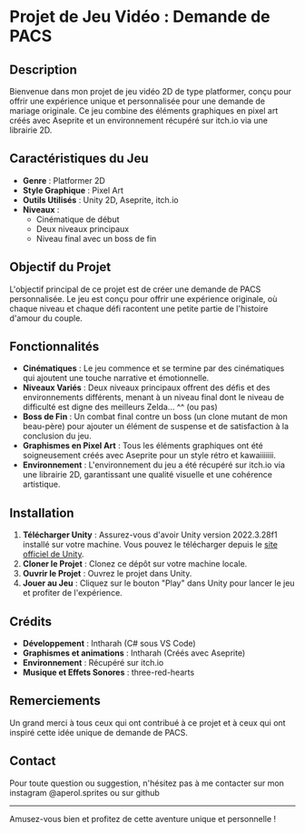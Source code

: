 # Projet de Jeu Vidéo : Demande de PACS

## Description

Bienvenue dans mon projet de jeu vidéo 2D de type platformer, conçu pour offrir une expérience unique et personnalisée pour une demande de mariage originale. Ce jeu combine des éléments graphiques en pixel art créés avec Aseprite et un environnement récupéré sur itch.io via une librairie 2D.

## Caractéristiques du Jeu

- **Genre** : Platformer 2D
- **Style Graphique** : Pixel Art
- **Outils Utilisés** : Unity 2D, Aseprite, itch.io
- **Niveaux** :
  - Cinématique de début
  - Deux niveaux principaux
  - Niveau final avec un boss de fin

## Objectif du Projet

L'objectif principal de ce projet est de créer une demande de PACS personnalisée. Le jeu est conçu pour offrir une expérience originale, où chaque niveau et chaque défi racontent une petite partie de l'histoire d'amour du couple.

## Fonctionnalités

- **Cinématiques** : Le jeu commence et se termine par des cinématiques qui ajoutent une touche narrative et émotionnelle.
- **Niveaux Variés** : Deux niveaux principaux offrent des défis et des environnements différents, menant à un niveau final dont le niveau de difficulté est digne des meilleurs Zelda... ^^ (ou pas)
- **Boss de Fin** : Un combat final contre un boss (un clone mutant de mon beau-père) pour ajouter un élément de suspense et de satisfaction à la conclusion du jeu.
- **Graphismes en Pixel Art** : Tous les éléments graphiques ont été soigneusement créés avec Aseprite pour un style rétro et kawaiiiiiii.
- **Environnement** : L'environnement du jeu a été récupéré sur itch.io via une librairie 2D, garantissant une qualité visuelle et une cohérence artistique.

## Installation

1. **Télécharger Unity** : Assurez-vous d'avoir Unity version 2022.3.28f1 installé sur votre machine. Vous pouvez le télécharger depuis le [site officiel de Unity](https://unity.com/).
2. **Cloner le Projet** : Clonez ce dépôt sur votre machine locale.
3. **Ouvrir le Projet** : Ouvrez le projet dans Unity.
4. **Jouer au Jeu** : Cliquez sur le bouton "Play" dans Unity pour lancer le jeu et profiter de l'expérience.

## Crédits

- **Développement** : Intharah (C# sous VS Code)
- **Graphismes et animations** : Intharah (Créés avec Aseprite)
- **Environnement** : Récupéré sur itch.io
- **Musique et Effets Sonores** : three-red-hearts

## Remerciements

Un grand merci à tous ceux qui ont contribué à ce projet et à ceux qui ont inspiré cette idée unique de demande de PACS.

## Contact

Pour toute question ou suggestion, n'hésitez pas à me contacter sur mon instagram @aperol.sprites ou sur github

---

Amusez-vous bien et profitez de cette aventure unique et personnelle !
